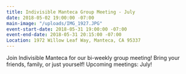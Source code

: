 ```yaml
---
title: Indivisible Manteca Group Meeting - July
date: 2018-05-02 19:00:00 -07:00
main-image: "/uploads/IMG_1927.JPG"
event-start-date: 2018-05-31 19:00:00 -07:00
event-end-date: 2018-05-31 20:15:00 -07:00
Location: 1972 Willow Leaf Way, Manteca, CA 95337
---
```


Join Indivisible Manteca for our bi-weekly group meeting! Bring your friends, family, or just yourself!  Upcoming meetings: July!